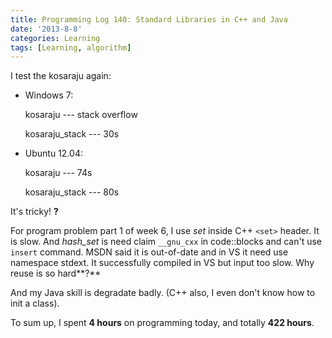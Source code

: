 ```yaml
---
title: Programming Log 140: Standard Libraries in C++ and Java
date: '2013-8-8'
categories: Learning
tags: [Learning, algorithm]
---
```


I test the kosaraju again:

+ Windows 7: 

	kosaraju --- stack overflow

	kosaraju_stack --- 30s

+ Ubuntu 12.04: 

	kosaraju --- 74s

	kosaraju_stack --- 80s

It's tricky! **?**


For program problem part 1 of week 6, I use *set* inside C++ `<set>` header. It is slow. And *hash_set* is need claim `__gnu_cxx` in code::blocks and can't use `insert` command. MSDN said it is out-of-date and in VS it need use namespace stdext. It  successfully compiled in VS but input too slow. Why reuse is so hard**?**

And my Java skill is degradate badly. (C++ also, I even don't know how to init a class).

To sum up, I spent **4 hours** on programming today, and totally **422 hours**. 